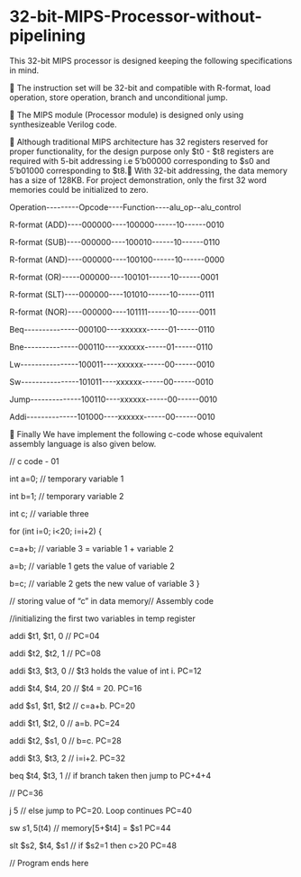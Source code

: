 # 32-bit-MIPS-Processor-without-pipelining

This 32-bit MIPS processor is designed keeping the following specifications in mind.

 The instruction set will be 32-bit and compatible with R-format, load operation, store
operation, branch and unconditional jump.

 The MIPS module (Processor module) is designed only using synthesizeable
Verilog code.

 Although traditional MIPS architecture has 32 registers reserved for proper functionality,
for the design purpose only $t0 - $t8 registers are required with 5-bit addressing i.e
5’b00000 corresponding to $s0 and 5’b01000 corresponding to $t8. With 32-bit addressing, the data memory has a size of 128KB. For project demonstration,
only the first 32 word memories could be initialized to zero.


Operation---------Opcode----Function----alu_op--alu_control

R-format (ADD)----000000----100000------10------0010

R-format (SUB)----000000----100010------10------0110

R-format (AND)----000000----100100------10------0000

R-format (OR)-----000000----100101------10------0001

R-format (SLT)----000000----101010------10------0111

R-format (NOR)----000000----101111------10------0011

Beq---------------000100----xxxxxx------01------0110

Bne---------------000110----xxxxxx------01------0110

Lw----------------100011----xxxxxx------00------0010

Sw----------------101011----xxxxxx------00------0010

Jump--------------100110----xxxxxx------00------0010

Addi--------------101000----xxxxxx------00------0010


 Finally We have implement the following c-code whose equivalent assembly
language is also given below.

// c code - 01

int a=0; // temporary variable 1

int b=1; // temporary variable 2

int c; // variable three

for (int i=0; i<20; i=i+2)
{

c=a+b; // variable 3 = variable 1 + variable 2

a=b; // variable 1 gets the value of variable 2

b=c; // variable 2 gets the new value of variable 3
}

// storing value of “c” in data memory// Assembly code

//initializing the first two variables in temp register

addi $t1, $t1, 0 // PC=04

addi $t2, $t2, 1 // PC=08

addi $t3, $t3, 0 // $t3 holds the value of int i. PC=12

addi $t4, $t4, 20 // $t4 = 20. PC=16

add $s1, $t1, $t2 // c=a+b. PC=20

addi $t1, $t2, 0 // a=b. PC=24

addi $t2, $s1, 0 // b=c. PC=28

addi $t3, $t3, 2 // i=i+2. PC=32

beq $t4, $t3, 1 // if branch taken then jump to PC+4+4

// PC=36

j 5 // else jump to PC=20. Loop continues PC=40

sw $s1, 5($t4) // memory[5+$t4] = $s1 PC=44

slt $s2, $t4, $s1 // if $s2=1 then c>20 PC=48

// Program ends here
